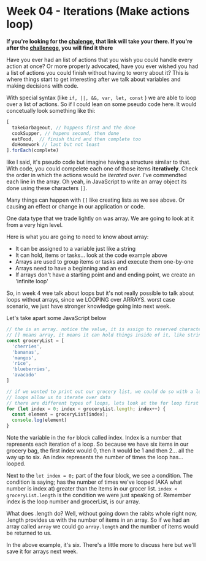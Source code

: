 # Week 04 - Iterations (Make actions loop)

**If you're looking for the [chalenge](/exercise), that link will take your there. If you're after the [challenege](./labs/week-04/challenge), you will find it there**

Have you ever had an list of actions that you wish you could handle every action at once? Or more properly advocated, have you ever wished you had a list of actions you could finish without having to worry about it? This is where things start to get interesting after we talk about variables and making decisions with code.

With special syntax (like `if, ||, &&, var, let, const` ) we are able to loop over a list of actions. So if I could lean on some pseudo code here. It would concetually look something like thi:

```js
[
  takeGarbageout, // happens first and the done
  cookSupper, // hapens second, then done
  eatFood,  // finish third and then complete too
  doHomework // last but not least
].forEach(complete)

```

like I said, it's pseudo code but imagine having a structure similar to that. With code, you could compelete each one of those items **iteratively**. Check the order in which the actions would be *iterated* over. I've commendted each line in the array. Oh yeah, in JavaScript to write an array object its done using these characters `[]`.

Many things can happen with `[]` like creating lists as we see above. Or causing an effect or change in our application or code.

One data type that we trade lightly on was array. We are going to look at it from a very hign level. 

Here is what you are going to need to know about array:
  * It can be assigned to a variable just like a string
  * It can hold, items or tasks... look at the code example above
  * Arrays are used to group items or tasks and execute them one-by-one
  * Arrays need to have a beginning and an end
  * If arrays don't have a starting point and and ending point, we create an 'infinite loop'

So, in week 4 wee talk about loops but it's not really possible to talk about loops without arrays, since we LOOPING over ARRAYS. worst case scenario, we just have stronger knowledge going into next week.

Let's take apart some JavaScript below

```js
// the is an array. notice the value, it is assign to reserved characters []
// [] means array, it means it can hold things inside of it, like strings (and much more complex items)
const groceryList = [
  'cherries',
  'bananas',
  'mangos',
  'rice',
  'blueberries',
  'avacado'
]

// if we wanted to print out our grocery list, we could do so with a loop
// loops allow us to iterate over data
// there are different types of loops, lets look at the for loop first
for (let index = 0; index < groceryList.length; index++) {
  const element = groceryList[index];
  console.log(element)
}
```

Note the variable in the `for` block called index. Index is a number that represents each iteration of a loop. So because we have six items in our grocery bag, the first index would 0, then it would be 1 and then 2... all the way up to six. An index represents the number of times the loop has... looped.

Next to the `let index = 0;` part of the four block, we see a condition. The condition is saying; has the number of times we've looped (AKA what number is index at) greater than the items in our grocer list. `index < groceryList.length` is the condition we were just speaking of. Remember index is the loop number and grocerList, is our array.

What does .length do? Well, without going down the rabits whole right now, .length provides us with the number of items in an array. So if we had an array called `array` we could go `array.length` and the number of items would be returned to us.

In the above example, it's six. There's a little more to discuss here but we'll save it for arrays next week.